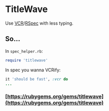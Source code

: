 # TitleWave

Use [VCR](https://github.com/vcr/vcr)/[RSpec](https://rspec.info) with less typing.

## So...

In `spec_helper.rb`:

```ruby
require 'titlewave'
```

In spec you wanna VCRify:

```ruby
it 'should be fast', :vcr do
...
```

### [https://rubygems.org/gems/titlewave](https://rubygems.org/gems/titlewave)

